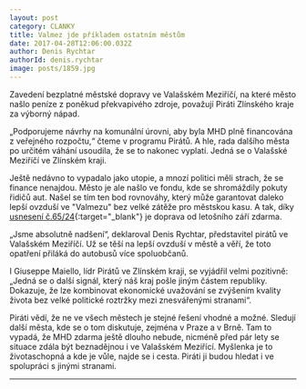 ```yaml
---
layout: post
category: CLANKY
title: Valmez jde příkladem ostatním městům
date: 2017-04-28T12:06:00.032Z
author: Denis Rychtar
authorId: denis.rychtar
image: posts/1859.jpg
---
```

Zavedení bezplatné městské dopravy ve Valašském Meziříčí, na které město našlo peníze z poněkud překvapivého zdroje, považují Piráti Zlínského kraje za výborný nápad.

„Podporujeme návrhy na komunální úrovni, aby byla MHD plně financována z veřejného rozpočtu,“ čteme v programu Pirátů. A hle, rada dalšího města po určitém váhání usoudila, že se to nakonec vyplatí. Jedná se o Valašské Meziříčí ve Zlínském kraji.

Ještě nedávno to vypadalo jako utopie, a mnozí politici měli strach, že se finance nenajdou. Město je ale našlo ve fondu, kde se shromáždily pokuty řidičů aut. Našel se tím ten bod rovnováhy, který může garantovat daleko lepší ovzduší ve "Valmezu" bez velké zátěže pro městskou kasu. A tak, díky [usnesení č.65/24](http://www.valasskemezirici.cz/65-radna-schuze-rady-mesta-ze-dne-04-04-2017/d-30866){:target="_blank"} je doprava od letošního září zdarma.

„Jsme absolutně nadšení“, deklaroval Denis Rychtar, představitel pirátů ve Valašském Meziříčí. Už se těší na lepší ovzduší v městě a věří, že toto opatření přiláká do autobusů více spoluobčanů.

I Giuseppe Maiello, lídr Pirátů ve Zlínském kraji, se vyjádřil velmi pozitivně: „Jedná se o další signál, který náš kraj pošle jiným částem republiky. Dokazuje, že lze kombinovat ekonomické uvažování se zvýšením kvality života bez velké politické roztržky mezi znesvářenými stranami“.

Piráti vědí, že ne ve všech městech je stejné řešení vhodné a možné. Sledují další města, kde se o tom diskutuje, zejména v Praze a v Brně. Tam to vypadá, že MHD zdarma ještě dlouho nebude, nicméně před pár lety se situace zdála být beznadějnou i ve Valašském Meziřící. Myšlenka je to životaschopná a kde je vůle, najde se i cesta. Piráti ji budou hledat i ve spolupráci s jinými stranami.
- - -
